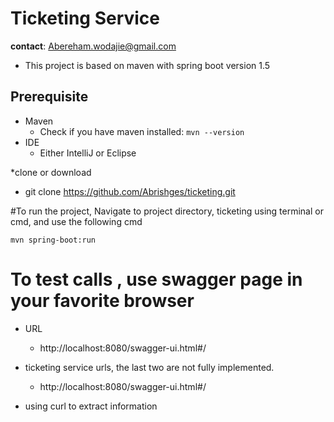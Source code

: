 # Ticketing Service
__contact__: Abereham.wodajie@gmail.com

* This project is based on maven with spring boot version 1.5

## Prerequisite

* Maven
	* Check if you have maven installed: `mvn --version`
* IDE
	* Either IntelliJ or Eclipse

*clone or download
  * git clone https://github.com/Abrishges/ticketing.git
  
#To run the project, Navigate to project directory, ticketing  using terminal or cmd, and use the following cmd

  `mvn spring-boot:run`

# To test calls , use swagger page in your favorite browser 
* URL
    * http://localhost:8080/swagger-ui.html#/
    
* ticketing service urls, the last two are not fully implemented. 
     * http://localhost:8080/swagger-ui.html#/
          
* using curl to extract information
   